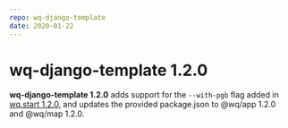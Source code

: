 ```yaml
---
repo: wq-django-template
date: 2020-01-22
---
```


# wq-django-template 1.2.0

**wq-django-template 1.2.0** adds support for the `--with-pgb` flag added in [wq.start 1.2.0](./wq.create-1.2.0.md), and updates the provided package.json to @wq/app 1.2.0 and @wq/map 1.2.0.
